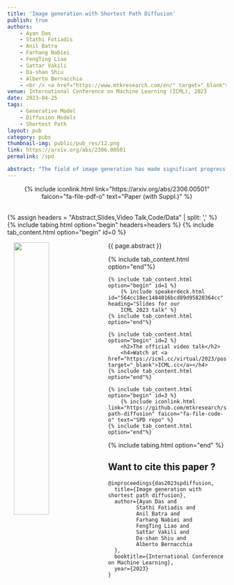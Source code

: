 ```yaml
---
title: 'Image generation with Shortest Path Diffusion'
publish: true
authors:
    - Ayan Das
    - Stathi Fotiadis
    - Anil Batra
    - Farhang Nabiei
    - FengTing Liao
    - Sattar Vakili
    - Da-shan Shiu
    - Alberto Bernacchia
    - <br /> <a href="https://www.mtkresearch.com/en/" target="_blank">MediaTek Research</a>
venue: International Conference on Machine Learning (ICML), 2023
date: 2023-04-25
tags:
    - Generative Model
    - Diffusion Models
    - Shortest Path
layout: pub
category: pubs
thumbnail-img: public/pub_res/12.png
link: https://arxiv.org/abs/2306.00501
permalink: /spd

abstract: "The field of image generation has made significant progress thanks to the introduction of Diffusion Models, which learn to progressively reverse a given image corruption. Recently, a few studies introduced alternative ways of corrupting images in Diffusion Models, with an emphasis on blurring. However, these studies are purely empirical and it remains unclear what is the optimal procedure for corrupting an image. In this work, we hypothesize that the optimal procedure minimizes the length of the path taken when corrupting an image towards a given final state. We propose the Fisher metric for the path length, measured in the space of probability distributions. We compute the shortest path according to this metric, and we show that it corresponds to a combination of image sharpening, rather than blurring, and noise deblurring. While the corruption was chosen arbitrarily in previous work, our Shortest Path Diffusion (SPD) determines uniquely the entire spatiotemporal structure of the corruption. We show that SPD improves on strong baselines without any hyperparameter tuning, and outperforms all previous Diffusion Models based on image blurring. Furthermore, any small deviation from the shortest path leads to worse performance, suggesting that SPD provides the optimal procedure to corrupt images. Our work sheds new light on observations made in recent works, and provides a new approach to improve diffusion models on images and other types of data."
---
```


<center>
    {% include iconlink.html link="https://arxiv.org/abs/2306.00501" faicon="fa-file-pdf-o" text="Paper (with Suppl.)" %}
</center>
<br>

{% assign headers = "Abstract,Slides,Video Talk,Code/Data" | split: ',' %}
{% include tabing.html option="begin" headers=headers %}
    {% include tab_content.html option="begin" id=0 %}
        <img src="/{{ page.thumbnail-img }}" style="width: 40%; float: left; margin: 15px; ">
        <p style="text-align: justify;">{{ page.abstract }}</p>
    {% include tab_content.html option="end"%}

    {% include tab_content.html option="begin" id=1 %}
        {% include speakerdeck.html id="564cc18ec1484016bcd89d95820364cc" heading="Slides for our 
        ICML 2023 talk" %}
    {% include tab_content.html option="end"%}

    {% include tab_content.html option="begin" id=2 %}
        <h2>The official video talk</h2>
        <h4>Watch at <a href="https://icml.cc/virtual/2023/poster/23971" target="_blank">ICML.cc</a></h4>
    {% include tab_content.html option="end"%}

    {% include tab_content.html option="begin" id=3 %}
        {% include iconlink.html link="https://github.com/mtkresearch/shortest-path-diffusion" faicon="fa-file-code-o" text="SPD repo" %}
    {% include tab_content.html option="end"%}
{% include tabing.html option="end" %}


## Want to cite this paper ?

```
@inproceedings{das2023spdiffusion,
  title={Image generation with shortest path diffusion},
  author={Ayan Das and
         Stathi Fotiadis and
         Anil Batra and
         Farhang Nabiei and
         FengTing Liao and
         Sattar Vakili and
         Da-shan Shiu and
         Alberto Bernacchia
  },
  booktitle={International Conference on Machine Learning},
  year={2023}
}
```